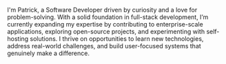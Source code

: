 I'm Patrick, a Software Developer driven by curiosity and a love for problem-solving. With a solid foundation in full-stack development, I’m currently expanding my expertise by contributing to enterprise-scale applications, exploring open-source projects, and experimenting with self-hosting solutions. I thrive on opportunities to learn new technologies, address real-world challenges, and build user-focused systems that genuinely make a difference.
